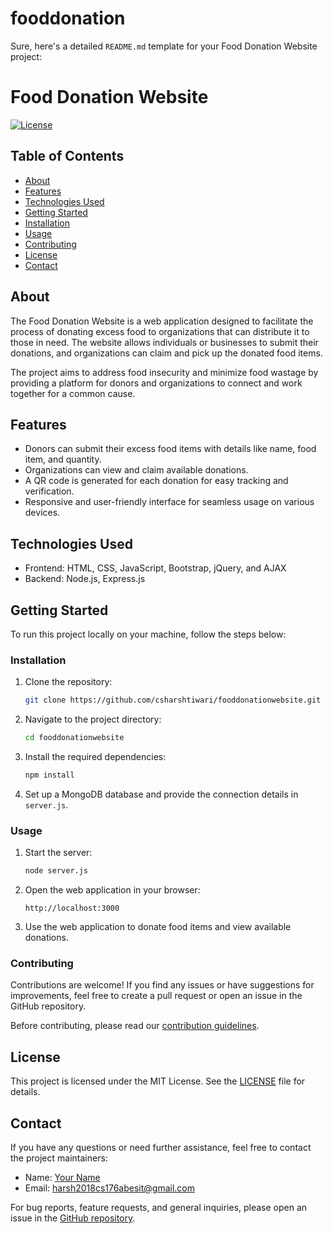 # fooddonation
Sure, here's a detailed `README.md` template for your Food Donation Website project:

# Food Donation Website

[![License](https://img.shields.io/badge/license-MIT-blue.svg)](https://opensource.org/licenses/MIT)

## Table of Contents

- [About](#about)
- [Features](#features)
- [Technologies Used](#technologies-used)
- [Getting Started](#getting-started)
- [Installation](#installation)
- [Usage](#usage)
- [Contributing](#contributing)
- [License](#license)
- [Contact](#contact)

## About

The Food Donation Website is a web application designed to facilitate the process of donating excess food to organizations that can distribute it to those in need. The website allows individuals or businesses to submit their donations, and organizations can claim and pick up the donated food items.

The project aims to address food insecurity and minimize food wastage by providing a platform for donors and organizations to connect and work together for a common cause.

## Features

- Donors can submit their excess food items with details like name, food item, and quantity.
- Organizations can view and claim available donations.
- A QR code is generated for each donation for easy tracking and verification.
- Responsive and user-friendly interface for seamless usage on various devices.

## Technologies Used

- Frontend: HTML, CSS, JavaScript, Bootstrap, jQuery, and AJAX
- Backend: Node.js, Express.js

## Getting Started

To run this project locally on your machine, follow the steps below:

### Installation

1. Clone the repository:

   ```bash
   git clone https://github.com/csharshtiwari/fooddonationwebsite.git
   ```

2. Navigate to the project directory:

   ```bash
   cd fooddonationwebsite
   ```

3. Install the required dependencies:

   ```bash
   npm install
   ```

4. Set up a MongoDB database and provide the connection details in `server.js`.

### Usage

1. Start the server:

   ```bash
   node server.js
   ```

2. Open the web application in your browser:

   ```
   http://localhost:3000
   ```

3. Use the web application to donate food items and view available donations.

### Contributing

Contributions are welcome! If you find any issues or have suggestions for improvements, feel free to create a pull request or open an issue in the GitHub repository.

Before contributing, please read our [contribution guidelines](CONTRIBUTING.md).

## License

This project is licensed under the MIT License. See the [LICENSE](LICENSE) file for details.

## Contact

If you have any questions or need further assistance, feel free to contact the project maintainers:

- Name: [Your Name](https://github.com/csharshtiwari)
- Email: harsh2018cs176abesit@gmail.com

For bug reports, feature requests, and general inquiries, please open an issue in the [GitHub repository](https://github.com/csharshtiwari/fooddonationwebsite).
